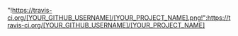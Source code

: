 "!https://travis-ci.org/[YOUR_GITHUB_USERNAME]/[YOUR_PROJECT_NAME].png!":https://travis-ci.org/[YOUR_GITHUB_USERNAME]/[YOUR_PROJECT_NAME]